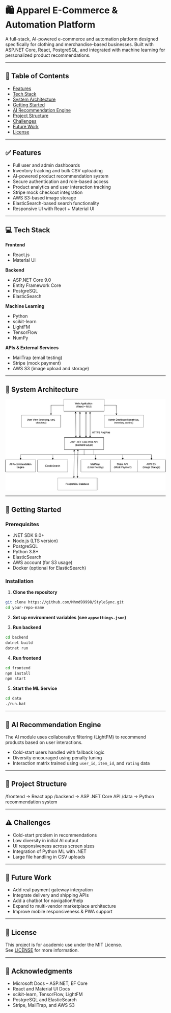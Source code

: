 # 🛍️ Apparel E-Commerce & Automation Platform

A full-stack, AI-powered e-commerce and automation platform designed specifically for clothing and merchandise-based businesses. Built with ASP.NET Core, React, PostgreSQL, and integrated with machine learning for personalized product recommendations.

---

## 📌 Table of Contents

- [Features](#features)
- [Tech Stack](#tech-stack)
- [System Architecture](#system-architecture)
- [Getting Started](#getting-started)
- [AI Recommendation Engine](#ai-recommendation-engine)
- [Project Structure](#project-structure)
- [Challenges](#challenges)
- [Future Work](#future-work)
- [License](#license)

---

## ✅ Features

- Full user and admin dashboards
- Inventory tracking and bulk CSV uploading
- AI-powered product recommendation system
- Secure authentication and role-based access
- Product analytics and user interaction tracking
- Stripe mock checkout integration
- AWS S3-based image storage
- ElasticSearch-based search functionality
- Responsive UI with React + Material UI

---

## 💻 Tech Stack

**Frontend**  
- React.js  
- Material UI

**Backend**  
- ASP.NET Core 9.0  
- Entity Framework Core  
- PostgreSQL  
- ElasticSearch

**Machine Learning**  
- Python  
- scikit-learn  
- LightFM  
- TensorFlow  
- NumPy

**APIs & External Services**  
- MailTrap (email testing)  
- Stripe (mock payment)  
- AWS S3 (image upload and storage)

---

## 🧱 System Architecture

![System Architecture](system-architecture.png)

---

## 🚀 Getting Started

### Prerequisites

- .NET SDK 9.0+
- Node.js (LTS version)
- PostgreSQL
- Python 3.8+
- ElasticSearch
- AWS account (for S3 usage)
- Docker (optional for ElasticSearch)

### Installation

1. **Clone the repository**
```bash
git clone https://github.com/Mhmd99998/StyleSync.git
cd your-repo-name
```

2. **Set up environment variables (see ```appsettings.json```)**

3. **Run backend**
```bash
cd backend
dotnet build
dotnet run
```
4. **Run frontend**
```bash
cd frontend
npm install
npm start
```

5. **Start the ML Service**
```bash
cd data
./run.bat
```

---

## 🧠 AI Recommendation Engine

The AI module uses collaborative filtering (LightFM) to recommend products based on user interactions.

- Cold-start users handled with fallback logic  
- Diversity encouraged using penalty tuning  
- Interaction matrix trained using `user_id`, `item_id`, and `rating` data

---

## 📁 Project Structure

/frontend -> React app
/backend -> ASP .NET Core API
/data -> Python recommendation system

---

## ⚠️ Challenges

- Cold-start problem in recommendations  
- Low diversity in initial AI output  
- UI responsiveness across screen sizes  
- Integration of Python ML with .NET  
- Large file handling in CSV uploads

---

## 🌱 Future Work

- Add real payment gateway integration  
- Integrate delivery and shipping APIs  
- Add a chatbot for navigation/help  
- Expand to multi-vendor marketplace architecture  
- Improve mobile responsiveness & PWA support

---

## 📄 License

This project is for academic use under the MIT License.  
See [LICENSE](./LICENSE) for more information.

---

## 🙌 Acknowledgments

- Microsoft Docs – ASP.NET, EF Core  
- React and Material UI Docs  
- scikit-learn, TensorFlow, LightFM  
- PostgreSQL and ElasticSearch  
- Stripe, MailTrap, and AWS S3
